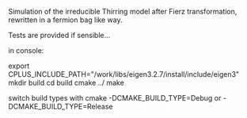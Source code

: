 Simulation of the irreducible Thirring model after Fierz transformation, rewritten in a fermion bag like way.

Tests are provided if sensible...

in console: 

export CPLUS_INCLUDE_PATH="/work/libs/eigen3.2.7/install/include/eigen3"
mkdir build
cd build
cmake ../
make

switch build types with cmake -DCMAKE_BUILD_TYPE=Debug or -DCMAKE_BUILD_TYPE=Release

